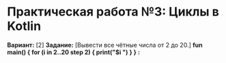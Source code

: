 # Практическая работа №3: Циклы в Kotlin
**Вариант:** [2]
**Задание:** [Вывести все чётные числа от 2 до 20.]
**fun main() {
    for (i in 2..20 step 2) {
        print("$i ")
    }
}
:**
